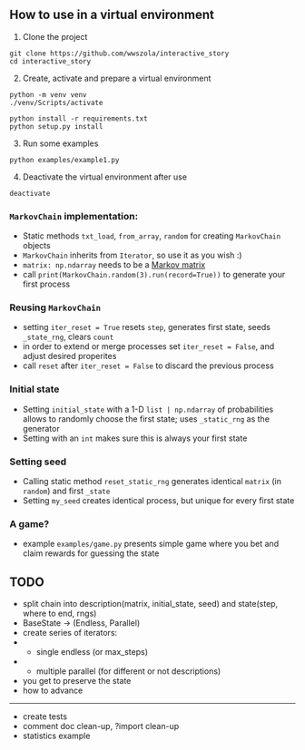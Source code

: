 ## How to use in a virtual environment
1. Clone the project
```
git clone https://github.com/wwszola/interactive_story
cd interactive_story
```
2. Create, activate and prepare a virtual environment
```
python -m venv venv
./venv/Scripts/activate

python install -r requirements.txt
python setup.py install
```
3. Run some examples
```
python examples/example1.py
```
4. Deactivate the virtual environment after use
```
deactivate
```
### `MarkovChain` implementation:
- Static methods `txt_load`, `from_array`, `random` for creating `MarkovChain` objects
- `MarkovChain` inherits from `Iterator`, so use it as you wish :)
- `matrix: np.ndarray` needs to be a [Markov matrix](https://en.wikipedia.org/wiki/Stochastic_matrix)
- call `print(MarkovChain.random(3).run(record=True))` to generate your first process
### Reusing `MarkovChain`
- setting `iter_reset = True` resets `step`, generates first state, seeds `_state_rng`, clears `count`
- in order to extend or merge processes set `iter_reset = False`, and adjust desired properites
- call `reset` after `iter_reset = False` to discard the previous process
### Initial state
- Setting `initial_state` with a 1-D `list | np.ndarray` of probabilities allows to randomly choose the first state; uses `_static_rng` as the generator
- Setting with an `int` makes sure this is always your first state
### Setting seed
- Calling static method `reset_static_rng` generates identical `matrix` (in `random`) and first `_state`
- Setting `my_seed` creates identical process, but unique for every first state

### A game?
- example `examples/game.py` presents simple game where you bet and claim rewards for guessing the state

## TODO
- split chain into description(matrix, initial_state, seed) and state(step, where to end, rngs)
- BaseState -> (Endless, Parallel)
- create series of iterators:
- - single endless (or max_steps)
- - multiple parallel (for different or not descriptions)
- you get to preserve the state
- how to advance
---
- create tests 
- comment doc clean-up, ?import clean-up
- statistics example